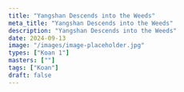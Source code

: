 ```yaml
---
title: "Yangshan Descends into the Weeds"
meta_title: "Yangshan Descends into the Weeds"
description: "Yangshan Descends into the Weeds"
date: 2024-09-13
image: "/images/image-placeholder.jpg"
types: ["Koan 1"]
masters: [""]
tags: ["Koan"]
draft: false
---
```


